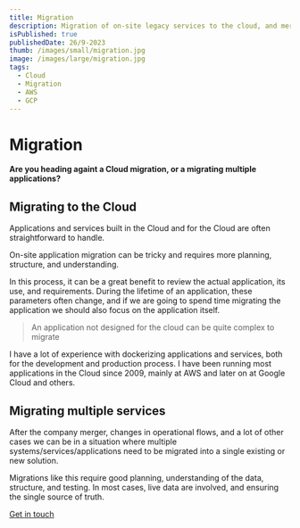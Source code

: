 ```yaml
---
title: Migration
description: Migration of on-site legacy services to the cloud, and merge of multiple services
isPublished: true
publishedDate: 26/9-2023
thumb: /images/small/migration.jpg
image: /images/large/migration.jpg
tags:
  - Cloud
  - Migration
  - AWS
  - GCP
---
```


# Migration

**Are you heading againt a Cloud migration, or a migrating multiple applications?**

## Migrating to the Cloud

Applications and services built in the Cloud and for the Cloud are often straightforward to handle.

On-site application migration can be tricky and requires more planning, structure, and understanding. 

In this process, it can be a great benefit to review the actual application, its use, and requirements. During the lifetime of an application, these parameters often change, and if we are going to spend time migrating the application we should also focus on the application itself.

> An application not designed for the cloud can be quite complex to migrate

I have a lot of experience with dockerizing applications and services, both for the development and production process. I have been running most applications in the Cloud since 2009, mainly at AWS and later on at Google Cloud and others.

## Migrating multiple services

After the company merger, changes in operational flows, and a lot of other cases we can be in a situation where multiple systems/services/applications need to be migrated into a single existing or new solution. 

Migrations like this require good planning, understanding of the data, structure, and testing. In most cases, live data are involved, and ensuring the single source of truth.

[Get in touch](/get-in-touch)